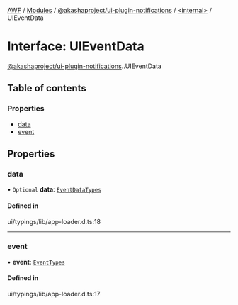 [AWF](../README.md) / [Modules](../modules.md) / [@akashaproject/ui-plugin-notifications](../modules/akashaproject_ui_plugin_notifications.md) / [<internal\>](../modules/akashaproject_ui_plugin_notifications._internal_.md) / UIEventData

# Interface: UIEventData

[@akashaproject/ui-plugin-notifications](../modules/akashaproject_ui_plugin_notifications.md).[<internal>](../modules/akashaproject_ui_plugin_notifications._internal_.md).UIEventData

## Table of contents

### Properties

- [data](akashaproject_ui_plugin_notifications._internal_.UIEventData.md#data)
- [event](akashaproject_ui_plugin_notifications._internal_.UIEventData.md#event)

## Properties

### data

• `Optional` **data**: [`EventDataTypes`](../modules/akashaproject_ui_plugin_notifications._internal_.md#eventdatatypes)

#### Defined in

ui/typings/lib/app-loader.d.ts:18

___

### event

• **event**: [`EventTypes`](../enums/akashaproject_ui_plugin_notifications._internal_.EventTypes.md)

#### Defined in

ui/typings/lib/app-loader.d.ts:17
